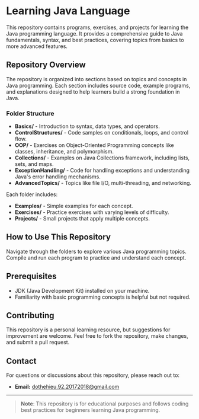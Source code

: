 # Learning Java Language

This repository contains programs, exercises, and projects for learning the Java programming language. It provides a comprehensive guide to Java fundamentals, syntax, and best practices, covering topics from basics to more advanced features.

## Repository Overview

The repository is organized into sections based on topics and concepts in Java programming. Each section includes source code, example programs, and explanations designed to help learners build a strong foundation in Java.

### Folder Structure

- **Basics/** - Introduction to syntax, data types, and operators.
- **ControlStructures/** - Code samples on conditionals, loops, and control flow.
- **OOP/** - Exercises on Object-Oriented Programming concepts like classes, inheritance, and polymorphism.
- **Collections/** - Examples on Java Collections framework, including lists, sets, and maps.
- **ExceptionHandling/** - Code for handling exceptions and understanding Java's error handling mechanisms.
- **AdvancedTopics/** - Topics like file I/O, multi-threading, and networking.

Each folder includes:
- **Examples/** - Simple examples for each concept.
- **Exercises/** - Practice exercises with varying levels of difficulty.
- **Projects/** - Small projects that apply multiple concepts.

## How to Use This Repository

Navigate through the folders to explore various Java programming topics.  
Compile and run each program to practice and understand each concept.

## Prerequisites

- JDK (Java Development Kit) installed on your machine.
- Familiarity with basic programming concepts is helpful but not required.

## Contributing

This repository is a personal learning resource, but suggestions for improvement are welcome. Feel free to fork the repository, make changes, and submit a pull request.

## Contact

For questions or discussions about this repository, please reach out to:

- **Email:** dothehieu.92.20172018@gmail.com

---

> **Note**: This repository is for educational purposes and follows coding best practices for beginners learning Java programming.
